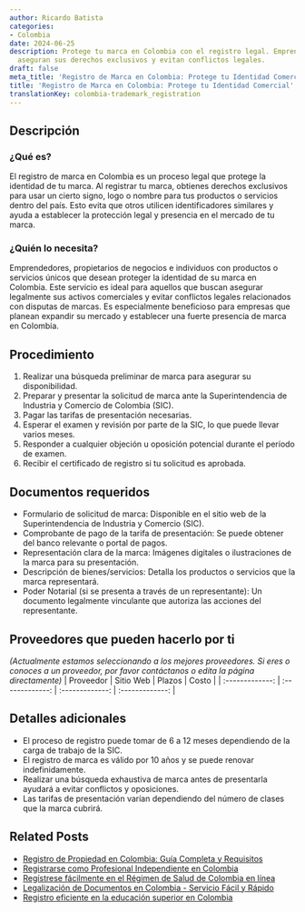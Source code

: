 ```yaml
---
author: Ricardo Batista
categories:
- Colombia
date: 2024-06-25
description: Protege tu marca en Colombia con el registro legal. Emprendedores y negocios
  aseguran sus derechos exclusivos y evitan conflictos legales.
draft: false
meta_title: 'Registro de Marca en Colombia: Protege tu Identidad Comercial'
title: 'Registro de Marca en Colombia: Protege tu Identidad Comercial'
translationKey: colombia-trademark_registration
---
```



## Descripción
### ¿Qué es?
El registro de marca en Colombia es un proceso legal que protege la identidad de tu marca. Al registrar tu marca, obtienes derechos exclusivos para usar un cierto signo, logo o nombre para tus productos o servicios dentro del país. Esto evita que otros utilicen identificadores similares y ayuda a establecer la protección legal y presencia en el mercado de tu marca.

### ¿Quién lo necesita?
Emprendedores, propietarios de negocios e individuos con productos o servicios únicos que desean proteger la identidad de su marca en Colombia. Este servicio es ideal para aquellos que buscan asegurar legalmente sus activos comerciales y evitar conflictos legales relacionados con disputas de marcas. Es especialmente beneficioso para empresas que planean expandir su mercado y establecer una fuerte presencia de marca en Colombia.

## Procedimiento

1. Realizar una búsqueda preliminar de marca para asegurar su disponibilidad.
2. Preparar y presentar la solicitud de marca ante la Superintendencia de Industria y Comercio de Colombia (SIC).
3. Pagar las tarifas de presentación necesarias.
4. Esperar el examen y revisión por parte de la SIC, lo que puede llevar varios meses.
5. Responder a cualquier objeción u oposición potencial durante el período de examen.
6. Recibir el certificado de registro si tu solicitud es aprobada.

## Documentos requeridos

- Formulario de solicitud de marca: Disponible en el sitio web de la Superintendencia de Industria y Comercio (SIC).
- Comprobante de pago de la tarifa de presentación: Se puede obtener del banco relevante o portal de pagos.
- Representación clara de la marca: Imágenes digitales o ilustraciones de la marca para su presentación.
- Descripción de bienes/servicios: Detalla los productos o servicios que la marca representará.
- Poder Notarial (si se presenta a través de un representante): Un documento legalmente vinculante que autoriza las acciones del representante.

## Proveedores que pueden hacerlo por ti
_(Actualmente estamos seleccionando a los mejores proveedores. Si eres o conoces a un proveedor, por favor contáctanos o edita la página directamente)_
| Proveedor       |     Sitio Web    |    Plazos     |       Costo     |
| :-------------: | :-------------: |  :-------------: | :-------------: |

## Detalles adicionales

- El proceso de registro puede tomar de 6 a 12 meses dependiendo de la carga de trabajo de la SIC.
- El registro de marca es válido por 10 años y se puede renovar indefinidamente.
- Realizar una búsqueda exhaustiva de marca antes de presentarla ayudará a evitar conflictos y oposiciones.
- Las tarifas de presentación varían dependiendo del número de clases que la marca cubrirá.


## Related Posts

- [Registro de Propiedad en Colombia: Guía Completa y Requisitos](https://tramitit.com/es/guides/colombia/registro_de_propiedad/)
- [Registrarse como Profesional Independiente en Colombia](https://tramitit.com/es/guides/colombia/inscripción_al_régimen_de_autónomos/)
- [Regístrese fácilmente en el Régimen de Salud de Colombia en línea](https://tramitit.com/es/guides/colombia/inscripción_en_el_régimen_de_salud/)
- [Legalización de Documentos en Colombia - Servicio Fácil y Rápido](https://tramitit.com/es/guides/colombia/certificado_de_legalización_de_documentos/)
- [Registro eficiente en la educación superior en Colombia](https://tramitit.com/es/guides/colombia/inscripción_en_el_sistema_de_educación_superior/)